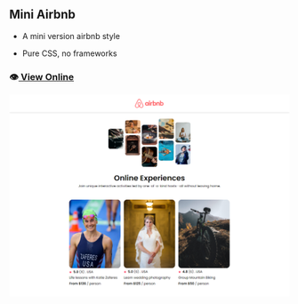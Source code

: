 ## Mini Airbnb
- A mini version airbnb style

- Pure CSS, no frameworks

### 👁️[ View Online](https://mini-airbnb.vercel.app/)

![Print](./public/images/print.png)